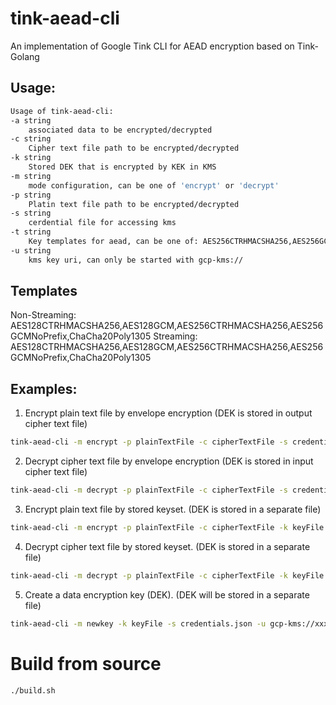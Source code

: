 # tink-aead-cli
An implementation of Google Tink CLI for AEAD encryption based on Tink-Golang

## Usage:

```sh
Usage of tink-aead-cli:
-a string
    associated data to be encrypted/decrypted
-c string
    Cipher text file path to be encrypted/decrypted
-k string
    Stored DEK that is encrypted by KEK in KMS
-m string
    mode configuration, can be one of 'encrypt' or 'decrypt'
-p string
    Platin text file path to be encrypted/decrypted
-s string
    cerdential file for accessing kms
-t string
    Key templates for aead, can be one of: AES256CTRHMACSHA256,AES256GCMNoPrefix,ChaCha20Poly1305,AES128CTRHMACSHA256,AES128GCM (default "AES128GCM")
-u string
    kms key uri, can only be started with gcp-kms://
```

## Templates
Non-Streaming: AES128CTRHMACSHA256,AES128GCM,AES256CTRHMACSHA256,AES256GCMNoPrefix,ChaCha20Poly1305
Streaming: AES128CTRHMACSHA256,AES128GCM,AES256CTRHMACSHA256,AES256GCMNoPrefix,ChaCha20Poly1305

## Examples:

1. Encrypt plain text file by envelope encryption (DEK is stored in output cipher text file)
```sh
tink-aead-cli -m encrypt -p plainTextFile -c cipherTextFile -s credentials.json -u gcp-kms://xxx
```

2. Decrypt cipher text file by envelope encryption (DEK is stored in input cipher text file)
```sh
tink-aead-cli -m decrypt -p plainTextFile -c cipherTextFile -s credentials.json -u gcp-kms://xxx
```

3. Encrypt plain text file by stored keyset. (DEK is stored in a separate file)
```sh
tink-aead-cli -m encrypt -p plainTextFile -c cipherTextFile -k keyFile -s credentials.json -u gcp-kms://xxx
```

4. Decrypt cipher text file by stored keyset. (DEK is stored in a separate file)
```sh
tink-aead-cli -m decrypt -p plainTextFile -c cipherTextFile -k keyFile -s credentials.json -u gcp-kms://xxx
```

5. Create a data encryption key (DEK). (DEK will be stored in a separate file)
```sh
tink-aead-cli -m newkey -k keyFile -s credentials.json -u gcp-kms://xxx
```

# Build from source

```sh
./build.sh
```
